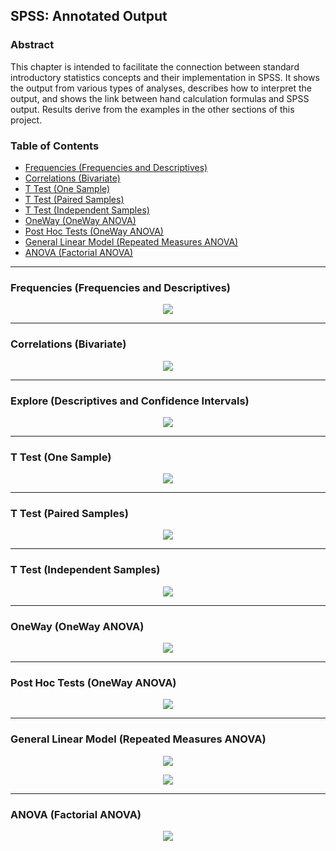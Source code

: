 ## SPSS: Annotated Output

### Abstract

This chapter is intended to facilitate the connection between standard introductory statistics concepts and their implementation in SPSS. It shows the output from various types of analyses, describes how to interpret the output, and shows the link between hand calculation formulas and SPSS output. Results derive from the examples in the other sections of this project.

### Table of Contents

- [Frequencies (Frequencies and Descriptives)](#frequencies-frequencies-and-descriptives)
- [Correlations (Bivariate)](#correlations-bivariate)
- [T Test (One Sample)](#t-test-one-sample)
- [T Test (Paired Samples)](#t-test-paired-samples)
- [T Test (Independent Samples)](#t-test-independent-samples)
- [OneWay (OneWay ANOVA)](#oneway-oneway-anova)
- [Post Hoc Tests (OneWay ANOVA)](#post-hoc-tests-oneway-anova)
- [General Linear Model (Repeated Measures ANOVA)](#general-linear-model-repeated-measures-anova)
- [ANOVA (Factorial ANOVA)](#anova-factorial-anova)

---

### Frequencies (Frequencies and Descriptives)

<p align="center"><kbd><img src="page3.png"></kbd></p>

---

### Correlations (Bivariate)

<p align="center"><kbd><img src="page4.png"></kbd></p>

---

### Explore (Descriptives and Confidence Intervals)

<p align="center"><kbd><img src="page5.png"></kbd></p>

---

### T Test (One Sample)

<p align="center"><kbd><img src="page6.png"></kbd></p>

---

### T Test (Paired Samples)

<p align="center"><kbd><img src="page7.png"></kbd></p>

---

### T Test (Independent Samples)

<p align="center"><kbd><img src="page8.png"></kbd></p>

---

### OneWay (OneWay ANOVA)

<p align="center"><kbd><img src="page9.png"></kbd></p>

---

### Post Hoc Tests (OneWay ANOVA)

<p align="center"><kbd><img src="page10.png"></kbd></p>

---

### General Linear Model (Repeated Measures ANOVA)

<p align="center"><kbd><img src="page11.png"></kbd></p>
<p align="center"><kbd><img src="page12.png"></kbd></p>

---

### ANOVA (Factorial ANOVA)

<p align="center"><kbd><img src="page13.png"></kbd></p>
